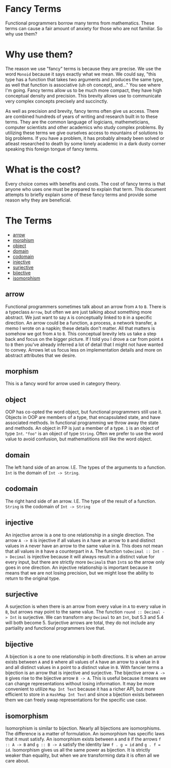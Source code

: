 # Fancy Terms
Functional programmers borrow many terms from mathematics. These terms can cause a fair amount of anxiety for those who are not familiar. So why use them?

# Why use them?
The reason we use "fancy" terms is because they are precise. We use the word `Monoid` because it says exactly what we mean. We could say, "this type has a function that takes two arguments and produces the same type, as well that function is associative (uh oh concept), and..." You see where I'm going. Fancy terms allow us to be much more compact, they have high conceptual density and precision. This brevity allows use to communicate very complex concepts precisely and succinctly.

As well as precision and brevity, fancy terms often give us access. There are combined hundreds of years of writing and research built in to these terms. They are the common language of logicians, mathemeticians, computer scientists and other academics who study complex problems. By utilizing these terms we give ourselves access to mountains of solutions to big problems. If you have a problem, it has probably already been solved or atleast researched to death by some lonely academic in a dark dusty corner speaking this foreign tongue of fancy terms.

# What is the cost?
Every choice comes with benefits and costs. The cost of fancy terms is that anyone who uses one must be prepared to explain that term. This document attempts to briefly explain some of these fancy terms and provide some reason why they are beneficial.

# The Terms
* [arrow](#arrow)
* [morphism](#morphism)
* [object](#object)
* [domain](#domain)
* [codomain](#codomain)
* [injective](#injective)
* [surjective](#surjective)
* [bijective](#bijective)
* [isomorphism](#isomorphism)

## arrow
Functional programmers sometimes talk about an arrow from `A` to `B`. There is a typeclass `Arrow`, but often we are just talking about something more abstract. We just want to say `A` is conceptually linked to `B` in a specific direction. An arrow could be a function, a process, a network transfer, a memo I wrote on a napkin; these details don't matter. All that matters is somehow we got from `A` to `B`. This conceptual brevity lets us take a step back and focus on the bigger picture. If I told you I drove a car from point `A` to `B` then you've already inferred a lot of detail that I might not have wanted to convey. Arrows let us focus less on implementation details and more on abstract attributes that we desire.

## morphism
This is a fancy word for arrow used in category theory.

## object
OOP has co-opted the word object, but functional programmers still use it. Objects in OOP are members of a type, that encapsulated state, and have associated methods. In functional programming we throw away the state and methods. An object in FP is just a member of a type. `1` is an object of type `Int`. `"foo"` is an object of type `String`. Often we prefer to use the word value to avoid confusion, but mathematitions still like the word object.

## domain
The left hand side of an arrow. I.E. The types of the arguments to a function. `Int` is the domain of `Int -> String`.

## codomain
The right hand side of an arrow. I.E. The type of the result of a function. `String` is the codomain of `Int -> String`

## injective
An injective arrow is a one to one relationship in a single direction. The arrow `A -> B` is injective if all values in `A` have an arrow to `B` and distinct values in `A` never have an arrow to the same value in `B`. This does not mean that all values in `B` have a counterpart in `A`. The function `toDecimal :: Int -> Decimal` is injective because it will always result in a distinct value for every input, but there are strictly more `Decimal`s than `Int`s so the arrow only goes in one direction. An injective relationship is important because it means that we are not losing precision, but we might lose the ability to return to the original type.

## surjective
A surjection is when there is an arrow from every value in `A` to every value in `B`, but arrows may point to the same value. The function `round :: Decimal -> Int` is surjective. We can transform any `Decimal` to an `Int`, but 5.3 and 5.4 will both become 5. Surjective arrows are total, they do not include any partiality and functional programmers love that.

## bijective
A bijection is a one to one relationship in both directions. It is when an arrow exists between `A` and `B` where all values of `A` have an arrow to a value in `B` and all distinct values in `A` point to a distinct value in `B`. With fancier terms a bijection is an arrow that is injective and surjective. The bijective arrow `A -> B` gives rise to the bijective arrow `B -> A`. This is useful because it means we can change representations without losing information. It may be more convenient to utilize `Map Int Text` because it has a richer API, but more efficient to store in a `HashMap Int Text` and since a bijection exists between them we can freely swap representations for the specific use case.

## isomorphism
Isomorphism is similar to bijection. Nearly all bijections are isomorphisms. The difference is a matter of formulation. An isomorphism has specific laws that it must satisfy. An isomorphism exists between `A` and `B` if the arrows `f :: A -> B` and `g :: B -> A` satisfy the identity law `f . g = id` and `g . f = id`. Isomorphism gives us all the same power as bijection. It is strictly weaker than equality, but when we are transforming data it is often all we care about.
